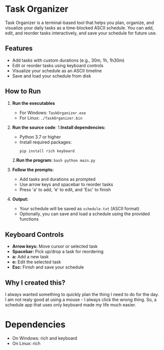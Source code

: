 # Task Organizer

Task Organizer is a terminal-based tool that helps you plan, organize, and visualize your daily tasks as a time-blocked ASCII schedule. You can add, edit, and reorder tasks interactively, and save your schedule for future use.

## Features
- Add tasks with custom durations (e.g., 30m, 1h, 1h30m)
- Edit or reorder tasks using keyboard controls
- Visualize your schedule as an ASCII timeline
- Save and load your schedule from disk

## How to Run
1. **Run the executables** 
    - For Windows: `TaskOrganizer.exe`
    - For Linux: `./TaskOrganizer.bin`
2. **Run the source code**:
    1.**Install dependencies:**
      - Python 3.7 or higher
      - Install required packages:
        ```bash
        pip install rich keyboard
        ```

    2.**Run the program:**
        ```bash
        python main.py
        ```

3. **Follow the prompts:**
   - Add tasks and durations as prompted
   - Use arrow keys and spacebar to reorder tasks
   - Press 'a' to add, 'e' to edit, and 'Esc' to finish

4. **Output:**
   - Your schedule will be saved as `schedule.txt` (ASCII format)
   - Optionally, you can save and load a schedule using the provided functions

## Keyboard Controls
- **Arrow keys:** Move cursor or selected task
- **Spacebar:** Pick up/drop a task for reordering
- **a:** Add a new task
- **e:** Edit the selected task
- **Esc:** Finish and save your schedule

## Why I created this?
I always wanted something to quickly plan the thing I need to do for the day. I am not realy good at using a mouse - I always click the wrong thing. So, a schedule app that uses only keyboard made my life much easier.

# Dependencies
- On Windows: rich and keyboard
- On Linux: rich